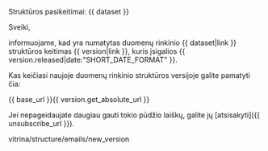 Struktūros pasikeitimai: {{ dataset }}

Sveiki,

informuojame, kad yra numatytas duomenų rinkinio {{ dataset|link }} struktūros
keitimas {{ version|link }}, kuris įsigalios
{{ version.released|date:"SHORT_DATE_FORMAT" }}.

Kas keičiasi naujoje duomenų rinkinio struktūros versijoje galite pamatyti čia:

{{ base_url }}{{ version.get_absolute_url }}

Jei nepageidaujate daugiau gauti tokio pūdžio laiškų, galite jų
[atsisakyti]({{ unsubscribe_url }}).

vitrina/structure/emails/new_version

